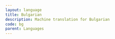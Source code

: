 ```yaml
---
layout: language
title: Bulgarian
description: Machine translation for Bulgarian
code: bg
parent: Languages
---
```

